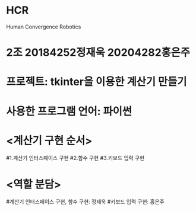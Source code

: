 # HCR
Human Convergence Robotics
# 2조 20184252정재욱 20204282홍은주

# 프로젝트: tkinter을 이용한 계산기 만들기

# 사용한 프로그램 언어: 파이썬

# <계산기 구현 순서>
#1.계산기 인터스페이스 구현
#2.함수 구현
#3.키보드 입력 구현

# <역할 분담>
#계산기 인터스페이스 구현, 함수 구현: 정재욱
#키보드 입력 구현: 홍은주
